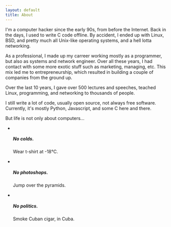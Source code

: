 ```yaml
---
layout: default
title: About
---
```


I'm a computer hacker since the early 90s, from before the Internet.
Back in the days, I used to write C code offline. By accident, I ended up with Linux,
 BSD, and pretty much all Unix-like operating systems, and a hell lotta networking.

As a professional, I made up my carreer working mostly as a programmer,
but also as systems and network engineer. Over all these years, I
 had contact with some more exotic stuff such as marketing, managing, etc. This mix
led me to entrepreneurship, which resulted in building a couple of companies
from the ground up.

Over the last 10 years, I gave over 500 lectures and speeches, teached Linux,
programming, and networking to thousands of people.

I still write a lot of code, usually open source, not always free software.
Currently, it's mostly Python, Javascript, and some C here and there.

But life is not only about computers...

<div class="row">
  <div class="span8">
    <ul class="thumbnails">
      <li class="span8">
        <div class="thumbnail">
          <img src="{{site.prefix}}/img/about/wear-t-shirt-at-minus-18-celsius.jpg" alt="">
          <h5>No colds.</h5>
          <p><i class="icon-ok icon-white"> </i> Wear t-shirt at -18&#x2103;.</p>
        </div>
      </li>
      <li class="span4">
        <div class="thumbnail">
          <img src="{{site.prefix}}/img/about/jump-over-the-pyramids.jpg" alt="">
          <h5>No photoshops.</h5>
          <p><i class="icon-ok icon-white"> </i> Jump over the pyramids.</p>
        </div>
      </li>
      <li class="span4">
        <div class="thumbnail">
          <img src="{{site.prefix}}/img/about/smoke-cuban-cigar-in-cuba.jpg" alt="">
          <h5>No politics.</h5>
          <p><i class="icon-ok icon-white"> </i> Smoke Cuban cigar, in Cuba.</p>
        </div>
      </li>
    </ul>
  </div>
</div>
